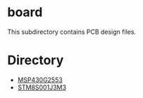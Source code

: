 # board
This subdirectory contains PCB design files.

# Directory
* [MSP430G2553](MSP430G2553/)
* [STM8S001J3M3](STM8S001J3M3/)